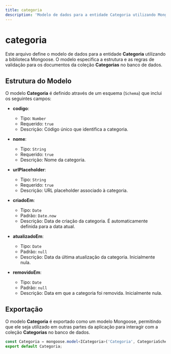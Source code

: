 ```yaml
---
title: categoria
description: 'Modelo de dados para a entidade Categoria utilizando Mongoose.'
---
```


# categoria

Este arquivo define o modelo de dados para a entidade **Categoria** utilizando a biblioteca Mongoose. O modelo especifica a estrutura e as regras de validação para os documentos da coleção **Categorias** no banco de dados.

## Estrutura do Modelo

O modelo **Categoria** é definido através de um esquema (`Schema`) que inclui os seguintes campos:

- **codigo**: 
  - Tipo: `Number`
  - Requerido: `true`
  - Descrição: Código único que identifica a categoria.

- **nome**: 
  - Tipo: `String`
  - Requerido: `true`
  - Descrição: Nome da categoria.

- **urlPlaceholder**: 
  - Tipo: `String`
  - Requerido: `true`
  - Descrição: URL placeholder associado à categoria.

- **criadoEm**: 
  - Tipo: `Date`
  - Padrão: `Date.now`
  - Descrição: Data de criação da categoria. É automaticamente definida para a data atual.

- **atualizadoEm**: 
  - Tipo: `Date`
  - Padrão: `null`
  - Descrição: Data da última atualização da categoria. Inicialmente nula.

- **removidoEm**: 
  - Tipo: `Date`
  - Padrão: `null`
  - Descrição: Data em que a categoria foi removida. Inicialmente nula.

## Exportação

O modelo **Categoria** é exportado como um modelo Mongoose, permitindo que ele seja utilizado em outras partes da aplicação para interagir com a coleção **Categorias** no banco de dados.

```typescript
const Categoria = mongoose.model<ICategoria>('Categoria', CategoriaSchema, 'Categorias');
export default Categoria;
```